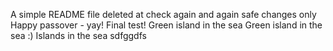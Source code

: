 A simple README file
deleted at
check again
and again
safe changes only
Happy passover - yay!
Final test!
Green island in the sea
Green island in the sea :)
Islands in the sea
sdfggdfs
